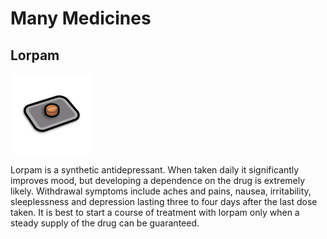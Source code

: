 # Many Medicines

## Lorpam

![Lorpam](Common/Textures/Things/Item/Drug/MMeds_Lorpam/MMeds_Lorpam_a.png)

Lorpam is a synthetic antidepressant. When taken daily it significantly improves mood, but developing a dependence on the drug is extremely likely. Withdrawal symptoms include aches and pains, nausea, irritability, sleeplessness and depression lasting three to four days after the last dose taken. It is best to start a course of treatment with lorpam only when a steady supply of the drug can be guaranteed.
